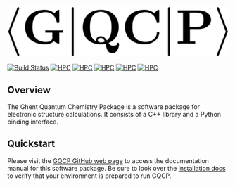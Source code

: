 
![GQCP](media/logo.jpg)

[![Build Status](https://travis-ci.org/GQCG/GQCP.svg?branch=master)](https://travis-ci.org/GQCG/GQCP)
[![HPC](https://img.shields.io/badge/UGentHPC-phanpy-green.svg)](https://www.ugent.be/hpc/en)
[![HPC](https://img.shields.io/badge/UGentHPC-golett-green.svg)](https://www.ugent.be/hpc/en)
[![HPC](https://img.shields.io/badge/UGentHPC-swalot-green.svg)](https://www.ugent.be/hpc/en)
[![HPC](https://img.shields.io/badge/UGentHPC-skitty-green.svg)](https://www.ugent.be/hpc/en)
[![HPC](https://img.shields.io/badge/UGentHPC-victini-green.svg)](https://www.ugent.be/hpc/en)

## Overview

The Ghent Quantum Chemistry Package is a software package for electronic structure calculations. It consists of a C++ library and a Python binding interface. 

## Quickstart

Please visit the [GQCP GitHub web page](https://gqcg.github.io/GQCP/) to access the documentation manual for this software package. Be sure to look over the [installation docs](INSTALL.md) to verify that your environment is prepared to run GQCP.
